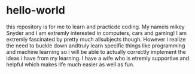 # hello-world
this repository is for me to learn and practicde coding.
My nameis mikey Snyder and I am extremly interested in computers, cars and gaming! I am extremly fascinated by pretty much allsubjects though. However i realize the need to buckle down andtruly learn specific things like programming and machine learning so i will be able to actually correctly implement the ideas i have from my learning. I have a wife who is etremly supportive and helpful which makes life much easier as well as fun.
